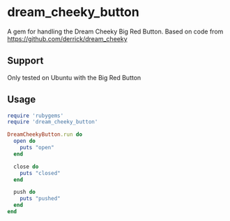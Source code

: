 # dream_cheeky_button

A gem for handling the Dream Cheeky Big Red Button.
Based on code from https://github.com/derrick/dream_cheeky


## Support

Only tested on Ubuntu with the Big Red Button

## Usage

```ruby
require 'rubygems'
require 'dream_cheeky_button'

DreamCheekyButton.run do
  open do
    puts "open"
  end

  close do
    puts "closed"
  end

  push do
    puts "pushed"
  end
end
```
